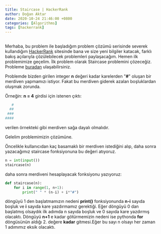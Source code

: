 ```yaml
---
title: Staircase | HackerRank
author: Doğan Aktar
date: 2020-10-24 21:46:00 +0800
categories: [Algorithms]
tags: [hackerrank]
---
```


## 

Merhaba, bu problem ile başladığım problem çözümü serisinde severek kullandığım [HackerRank](https://www.hackerrank.com/dashboard) sitesinde bana ve size yeni bilgiler katacak, farklı bakış açılarıyla çözülebilecek problemleri paylaşacağım. Hemen ilk problemimize geçelim. İlk problem olarak Staircase problemini çözeceğiz. Probleme [buradan](https://www.hackerrank.com/challenges/staircase/problem) ulaşabilirsiniz.

Problemde bizden girilen integer **n** değeri kadar karelerden "**#**" oluşan bir merdiven yapmamızı istiyor. Fakat bu merdiven giderek azalan boşluklardan oluşmak zorunda.

Örneğin: **n = 4** girdisi için istenen çıktı:

```python
   #
  ##
 ###
####
```
verilen örnekteki gibi merdiven sağa dayalı olmalıdır.

Gelelim problemimizin çözümüne.

Öncelikle kullanıcıdan kaç basamaklı bir merdiven istediğini alıp, daha sonra yazacağımız staircase fonksiyonuna bu değeri atıyoruz.
```python
n = int(input())
staircase(n)
```
daha sonra merdiveni hesaplayacak fonksiyonu yazıyoruz:

```python
def staircase(n):
    for i in range(1, n+1):
        print(" " * (n-i) + i*"#")
```
döngüyü 1 den başlatmamızın nedeni **print()** fonksiyonunda **n-i** sayıda boşluk ve **i** sayıda kare yazdırmamız gerektiği. Eğer döngüyü 0 dan başlatmış olsaydık ilk adımda n sayıda boşluk ve 0 sayıda kare yazdırmış olacaktı. Döngüyü **n+1** e kadar götürmemizin nedeni ise pythonda **for** döngüsünün aldığı 2. değere **kadar** gitmesi.Eğer bu sayı n olsayı her zaman 1 adımımız eksik olacaktı.
